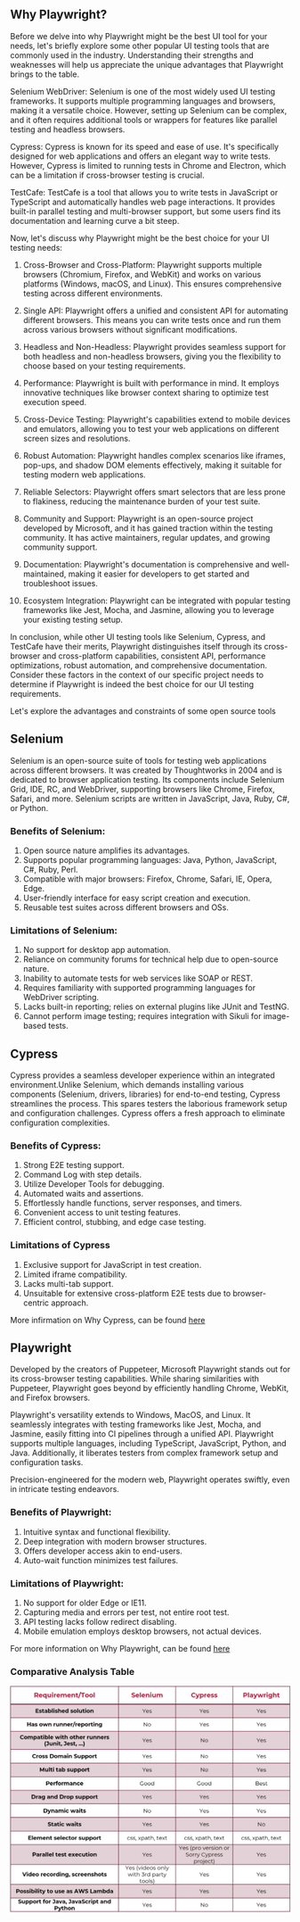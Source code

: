 ## Why Playwright?

Before we delve into why Playwright might be the best UI tool for your needs, let's briefly explore some other popular UI testing tools that are commonly used in the industry. Understanding their strengths and weaknesses will help us appreciate the unique advantages that Playwright brings to the table.

Selenium WebDriver: Selenium is one of the most widely used UI testing frameworks. It supports multiple programming languages and browsers, making it a versatile choice. However, setting up Selenium can be complex, and it often requires additional tools or wrappers for features like parallel testing and headless browsers.

Cypress: Cypress is known for its speed and ease of use. It's specifically designed for web applications and offers an elegant way to write tests. However, Cypress is limited to running tests in Chrome and Electron, which can be a limitation if cross-browser testing is crucial.

TestCafe: TestCafe is a tool that allows you to write tests in JavaScript or TypeScript and automatically handles web page interactions. It provides built-in parallel testing and multi-browser support, but some users find its documentation and learning curve a bit steep.

Now, let's discuss why Playwright might be the best choice for your UI testing needs:

1. Cross-Browser and Cross-Platform: Playwright supports multiple browsers (Chromium, Firefox, and WebKit) and works on various platforms (Windows, macOS, and Linux). This ensures comprehensive testing across different environments.

2. Single API: Playwright offers a unified and consistent API for automating different browsers. This means you can write tests once and run them across various browsers without significant modifications.

3. Headless and Non-Headless: Playwright provides seamless support for both headless and non-headless browsers, giving you the flexibility to choose based on your testing requirements.

4. Performance: Playwright is built with performance in mind. It employs innovative techniques like browser context sharing to optimize test execution speed.

5. Cross-Device Testing: Playwright's capabilities extend to mobile devices and emulators, allowing you to test your web applications on different screen sizes and resolutions.

6. Robust Automation: Playwright handles complex scenarios like iframes, pop-ups, and shadow DOM elements effectively, making it suitable for testing modern web applications.

7. Reliable Selectors: Playwright offers smart selectors that are less prone to flakiness, reducing the maintenance burden of your test suite.

8. Community and Support: Playwright is an open-source project developed by Microsoft, and it has gained traction within the testing community. It has active maintainers, regular updates, and growing community support.

9. Documentation: Playwright's documentation is comprehensive and well-maintained, making it easier for developers to get started and troubleshoot issues.

10. Ecosystem Integration: Playwright can be integrated with popular testing frameworks like Jest, Mocha, and Jasmine, allowing you to leverage your existing testing setup.

In conclusion, while other UI testing tools like Selenium, Cypress, and TestCafe have their merits, Playwright distinguishes itself through its cross-browser and cross-platform capabilities, consistent API, performance optimizations, robust automation, and comprehensive documentation. Consider these factors in the context of our specific project needs to determine if Playwright is indeed the best choice for our UI testing requirements.

Let's explore the advantages and constraints of some open source tools

## Selenium

Selenium is an open-source suite of tools for testing web applications across different browsers. It was created by Thoughtworks in 2004 and is dedicated to browser application testing. Its components include Selenium Grid, IDE, RC, and WebDriver, supporting browsers like Chrome, Firefox, Safari, and more. Selenium scripts are written in JavaScript, Java, Ruby, C#, or Python.

### Benefits of Selenium:

1. Open source nature amplifies its advantages.
2. Supports popular programming languages: Java, Python, JavaScript, C#, Ruby, Perl.
3. Compatible with major browsers: Firefox, Chrome, Safari, IE, Opera, Edge.
4. User-friendly interface for easy script creation and execution.
5. Reusable test suites across different browsers and OSs.

### Limitations of Selenium:

1. No support for desktop app automation.
2. Reliance on community forums for technical help due to open-source nature.
3. Inability to automate tests for web services like SOAP or REST.
4. Requires familiarity with supported programming languages for WebDriver scripting.
5. Lacks built-in reporting; relies on external plugins like JUnit and TestNG.
6. Cannot perform image testing; requires integration with Sikuli for image-based tests.

## Cypress

Cypress provides a seamless developer experience within an integrated environment.Unlike Selenium, which demands installing various components (Selenium, drivers, libraries) for end-to-end testing, Cypress streamlines the process. This spares testers the laborious framework setup and configuration challenges. Cypress offers a fresh approach to eliminate configuration complexities.

### Benefits of Cypress:

1. Strong E2E testing support.
2. Command Log with step details.
3. Utilize Developer Tools for debugging.
4. Automated waits and assertions.
5. Effortlessly handle functions, server responses, and timers.
6. Convenient access to unit testing features.
7. Efficient control, stubbing, and edge case testing.

### Limitations of Cypress

1. Exclusive support for JavaScript in test creation.
2. Limited iframe compatibility.
3. Lacks multi-tab support.
4. Unsuitable for extensive cross-platform E2E tests due to browser-centric approach.

More infirmation on Why Cypress, can be found [here](https://docs.cypress.io/guides/overview/why-cypress)

## Playwright

Developed by the creators of Puppeteer, Microsoft Playwright stands out for its cross-browser testing capabilities. While sharing similarities with Puppeteer, Playwright goes beyond by efficiently handling Chrome, WebKit, and Firefox browsers.

Playwright's versatility extends to Windows, MacOS, and Linux. It seamlessly integrates with testing frameworks like Jest, Mocha, and Jasmine, easily fitting into CI pipelines through a unified API. Playwright supports multiple languages, including TypeScript, JavaScript, Python, and Java. Additionally, it liberates testers from complex framework setup and configuration tasks.

Precision-engineered for the modern web, Playwright operates swiftly, even in intricate testing endeavors.

### Benefits of Playwright:

1. Intuitive syntax and functional flexibility.
2. Deep integration with modern browser structures.
3. Offers developer access akin to end-users.
4. Auto-wait function minimizes test failures.

### Limitations of Playwright:

1. No support for older Edge or IE11.
2. Capturing media and errors per test, not entire root test.
3. API testing lacks follow redirect disabling.
4. Mobile emulation employs desktop browsers, not actual devices.

For more information on Why Playwright, can be found [here](https://playwright.dev/docs/why-playwright)

### Comparative Analysis Table

![Alt text](image.png)
